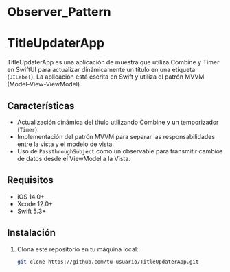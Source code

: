 # Observer_Pattern

# TitleUpdaterApp

TitleUpdaterApp es una aplicación de muestra que utiliza Combine y Timer en SwiftUI para actualizar dinámicamente un título en una etiqueta (`UILabel`). La aplicación está escrita en Swift y utiliza el patrón MVVM (Model-View-ViewModel).

## Características

- Actualización dinámica del título utilizando Combine y un temporizador (`Timer`).
- Implementación del patrón MVVM para separar las responsabilidades entre la vista y el modelo de vista.
- Uso de `PassthroughSubject` como un observable para transmitir cambios de datos desde el ViewModel a la Vista.

## Requisitos

- iOS 14.0+
- Xcode 12.0+
- Swift 5.3+

## Instalación

1. Clona este repositorio en tu máquina local:

   ```bash
   git clone https://github.com/tu-usuario/TitleUpdaterApp.git

